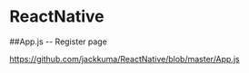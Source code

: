 # ReactNative
##App.js -- Register page

https://github.com/jackkuma/ReactNative/blob/master/App.js

